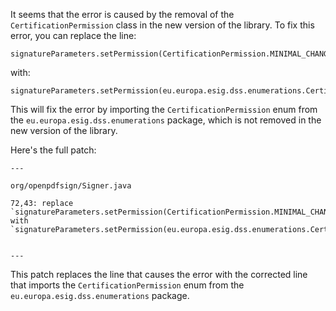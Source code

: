 It seems that the error is caused by the removal of the `CertificationPermission` class in the new version of the library. To fix this error, you can replace the line:
```
signatureParameters.setPermission(CertificationPermission.MINIMAL_CHANGES_PERMITTED);
```
with:
```
signatureParameters.setPermission(eu.europa.esig.dss.enumerations.CertificationPermission.MINIMAL_CHANGES_PERMITTED);
```
This will fix the error by importing the `CertificationPermission` enum from the `eu.europa.esig.dss.enumerations` package, which is not removed in the new version of the library.

Here's the full patch:
```
---

org/openpdfsign/Signer.java

72,43: replace `signatureParameters.setPermission(CertificationPermission.MINIMAL_CHANGES_PERMITTED);` with
`signatureParameters.setPermission(eu.europa.esig.dss.enumerations.CertificationPermission.MINIMAL_CHANGES_PERMITTED);`


---
```
This patch replaces the line that causes the error with the corrected line that imports the `CertificationPermission` enum from the `eu.europa.esig.dss.enumerations` package.